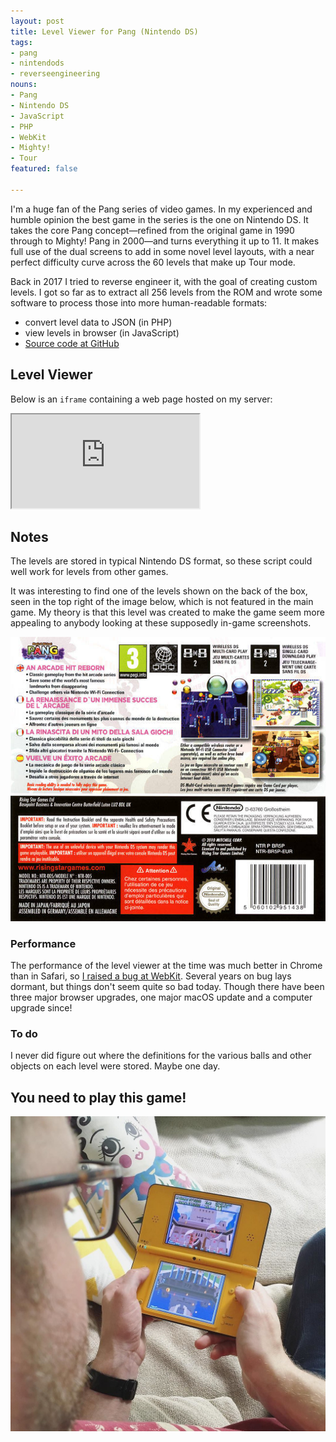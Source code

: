 ```yaml
---
layout: post
title: Level Viewer for Pang (Nintendo DS)
tags:
- pang
- nintendods
- reverseengineering
nouns:
- Pang
- Nintendo DS
- JavaScript
- PHP
- WebKit
- Mighty!
- Tour
featured: false

---
```

I'm a huge fan of the Pang series of video games. In my experienced and humble opinion the best game in the series is the one on Nintendo DS. It takes the core Pang concept—refined from the original game in 1990 through to Mighty! Pang in 2000—and turns everything it up to 11. It makes full use of the dual screens to add in some novel level layouts, with a near perfect difficulty curve across the 60 levels that make up Tour mode.

Back in 2017 I tried to reverse engineer it, with the goal of creating custom levels. I got so far as to extract all 256 levels from the ROM and wrote some software to process those into more human-readable formats:

* convert level data to JSON (in PHP)
* view levels in browser (in JavaScript)
* [Source code at GitHub](https://github.com/gingerbeardman/pang-ds)

## Level Viewer

Below is an `iframe` containing a web page hosted on my server:

<iframe class="pang" src="https://www.gingerbeardman.com/pangds/"></iframe>

## Notes

The levels are stored in typical Nintendo DS format, so these script could well work for levels from other games.

It was interesting to find one of the levels shown on the back of the box, seen in the top right of the image below, which is not featured in the main game. My theory is that this level was created to make the game seem more appealing to anybody looking at these supposedly in-game screenshots.

![JPG](/images/posts/pang-ds-box.jpg)

### Performance

The performance of the level viewer at the time was much better in Chrome than in Safari, so [I raised a bug at WebKit](https://bugs.webkit.org/show_bug.cgi?id=181244). Several years on bug lays dormant, but things don't seem quite so bad today. Though there have been three major browser upgrades, one major macOS update and a computer upgrade since!

### To do

I never did figure out where the definitions for the various balls and other objects on each level were stored. Maybe one day.

## You need to play this game!

![JPG](/images/posts/pang-ds.jpg)